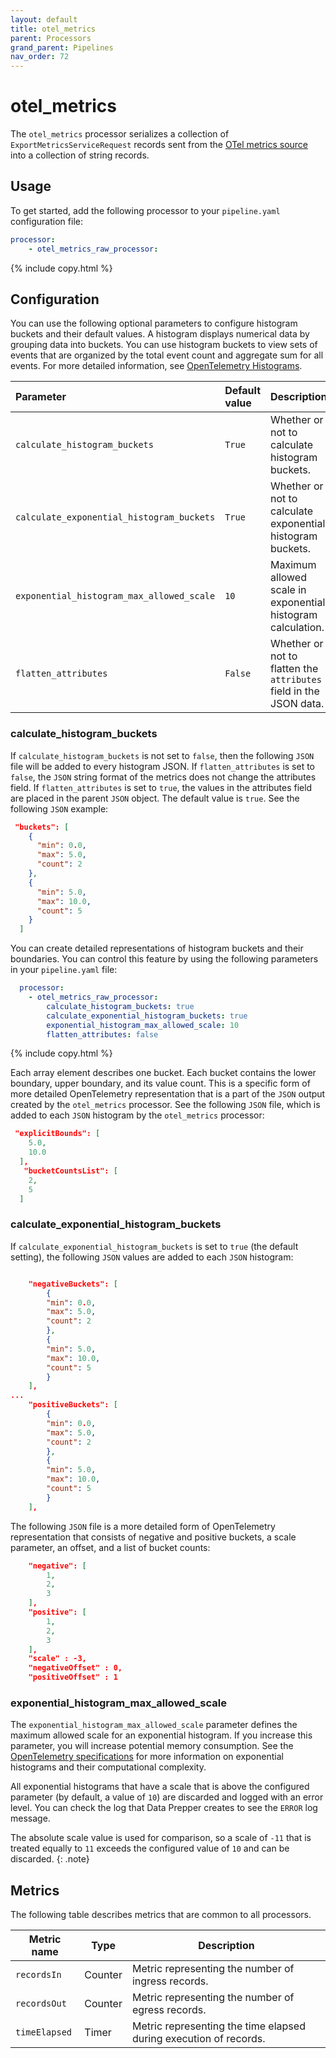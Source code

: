 ```yaml
---
layout: default
title: otel_metrics
parent: Processors
grand_parent: Pipelines
nav_order: 72
---
```


# otel_metrics 

The `otel_metrics` processor serializes a collection of `ExportMetricsServiceRequest` records sent from the [OTel metrics source]({{site.url}}{{site.baseurl}}//data-prepper/pipelines/configuration/sources/otel-metrics-source/) into a collection of string records.

## Usage

To get started, add the following processor to your `pipeline.yaml` configuration file:

``` yaml
processor:
    - otel_metrics_raw_processor:
```
{% include copy.html %}

## Configuration

You can use the following optional parameters to configure histogram buckets and their default values. A histogram displays numerical data by grouping data into buckets. You can use histogram buckets to view sets of events that are organized by the total event count and aggregate sum for all events. For more detailed information, see [OpenTelemetry Histograms](https://opentelemetry.io/docs/reference/specification/metrics/data-model/#histogram).

| Parameter | Default value | Description |
| :---    | :---    | :---    |
| `calculate_histogram_buckets` | `True` | Whether or not to calculate histogram buckets. |
| `calculate_exponential_histogram_buckets` | `True` | Whether or not to calculate exponential histogram buckets. |
| `exponential_histogram_max_allowed_scale` | `10` | Maximum allowed scale in exponential histogram calculation. | 
| `flatten_attributes` | `False` | Whether or not to flatten the `attributes` field in the JSON data. |

### calculate_histogram_buckets

If `calculate_histogram_buckets` is not set to `false`, then the following `JSON` file will be added to every histogram JSON. If `flatten_attributes` is set to `false`, the `JSON` string format of the metrics does not change the attributes field. If `flatten_attributes` is set to `true`, the values in the attributes field are placed in the parent `JSON` object. The default value is `true`. See the following `JSON` example:

```json
 "buckets": [
    {
      "min": 0.0,
      "max": 5.0,
      "count": 2
    },
    {
      "min": 5.0,
      "max": 10.0,
      "count": 5
    }
  ]
```

You can create detailed representations of histogram buckets and their boundaries. You can control this feature by using the following parameters in your `pipeline.yaml` file:

```yaml
  processor:
    - otel_metrics_raw_processor:
        calculate_histogram_buckets: true
        calculate_exponential_histogram_buckets: true
        exponential_histogram_max_allowed_scale: 10
        flatten_attributes: false
```
{% include copy.html %}

Each array element describes one bucket. Each bucket contains the lower boundary, upper boundary, and its value count. This is a specific form of more detailed OpenTelemetry representation that is a part of the `JSON` output created by the `otel_metrics` processor. See the following `JSON` file, which is added to each `JSON` histogram by the `otel_metrics` processor:

```json
 "explicitBounds": [
    5.0,
    10.0
  ],
   "bucketCountsList": [
    2,
    5
  ]
```



### calculate_exponential_histogram_buckets

If `calculate_exponential_histogram_buckets` is set to `true` (the default setting), the following `JSON` values are added to each `JSON` histogram:

```json

    "negativeBuckets": [
        {
        "min": 0.0,
        "max": 5.0,
        "count": 2
        },
        {
        "min": 5.0,
        "max": 10.0,
        "count": 5
        }
    ],
...
    "positiveBuckets": [
        {
        "min": 0.0,
        "max": 5.0,
        "count": 2
        },
        {
        "min": 5.0,
        "max": 10.0,
        "count": 5
        }
    ],
```

The following `JSON` file is a more detailed form of OpenTelemetry representation that consists of negative and positive buckets, a scale parameter, an offset, and a list of bucket counts: 


```json
    "negative": [
        1,
        2,
        3
    ],
    "positive": [
        1,
        2,
        3
    ],
    "scale" : -3,
    "negativeOffset" : 0,
    "positiveOffset" : 1
```


### exponential_histogram_max_allowed_scale

The `exponential_histogram_max_allowed_scale` parameter defines the maximum allowed scale for an exponential histogram. If you increase this parameter, you will increase potential memory consumption. See the [OpenTelemetry specifications](https://github.com/open-telemetry/opentelemetry-proto/blob/main/opentelemetry/proto/metrics/v1/metrics.proto) for more information on exponential histograms and their computational complexity.

All exponential histograms that have a scale that is above the configured parameter (by default, a value of `10`) are discarded and logged with an error level. You can check the log that Data Prepper creates to see the `ERROR` log message.

The absolute scale value is used for comparison, so a scale of `-11` that is treated equally to `11` exceeds the configured value of `10` and can be discarded.
{: .note}

## Metrics

The following table describes metrics that are common to all processors.

| Metric name | Type | Description |
| ------------- | ---- | -----------|
| `recordsIn` | Counter | Metric representing the number of ingress records. |
| `recordsOut` | Counter | Metric representing the number of egress records. |
| `timeElapsed` | Timer | Metric representing the time elapsed during execution of records. |
